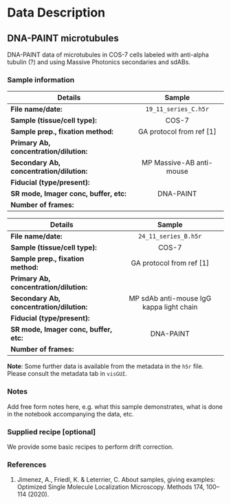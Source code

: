 # Data Description

## DNA-PAINT microtubules

DNA-PAINT data of microtubules in COS-7 cells labeled with anti-alpha tubulin (?) and using Massive Photonics secondaries and sdABs.

### Sample information

| Details                                   | Sample                    |
| ------------------------------------------|:-------------------------:|
| **File name/date:**                       |   `19_11_series_C.h5r`    |
| **Sample (tissue/cell type):**            |   COS-7                   |
| **Sample prep., fixation method:**        |  GA protocol from ref [1] |
| **Primary Ab, concentration/dilution:**   |                           |
| **Secondary Ab, concentration/dilution:** | MP Massive-AB anti-mouse  |
| **Fiducial (type/present):**              |                           |
| **SR mode, Imager conc, buffer, etc:**    | DNA-PAINT                          |
| **Number of frames:**                     |                           |

| Details                                   | Sample                    |
| ------------------------------------------|:-------------------------:|
| **File name/date:**                       |   `24_11_series_B.h5r`    |
| **Sample (tissue/cell type):**            |  COS-7                    |
| **Sample prep., fixation method:**        | GA protocol from ref [1]  |
| **Primary Ab, concentration/dilution:**   |                           |
| **Secondary Ab, concentration/dilution:** | MP sdAb anti-mouse IgG kappa light chain   |
| **Fiducial (type/present):**              |                           |
| **SR mode, Imager conc, buffer, etc:**    | DNA-PAINT                  |
| **Number of frames:**                     |                           |

**Note**: Some further data is available from the metadata in the `h5r` file. Please consult the metadata tab in `visGUI`.


### Notes

Add free form notes here, e.g. what this sample demonstrates, what is done in the notebook accompanying the data, etc.

### Supplied recipe [optional]

We provide some basic recipes to perform drift correction.

### References

1. Jimenez, A., Friedl, K. & Leterrier, C. About samples, giving examples: Optimized Single Molecule Localization Microscopy. Methods 174, 100–114 (2020).
